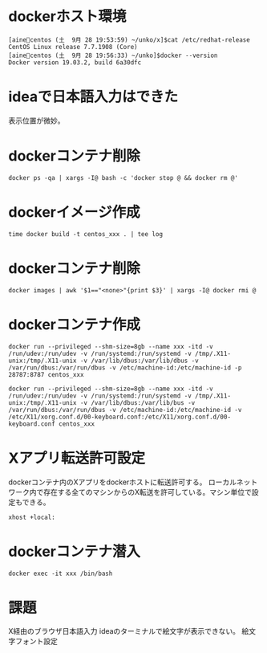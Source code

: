 # dockerホスト環境
```
[aine💖centos (土  9月 28 19:53:59) ~/unko/x]$cat /etc/redhat-release 
CentOS Linux release 7.7.1908 (Core)
[aine💖centos (土  9月 28 19:56:33) ~/unko]$docker --version
Docker version 19.03.2, build 6a30dfc
```

# ideaで日本語入力はできた
表示位置が微妙。

# dockerコンテナ削除
```
docker ps -qa | xargs -I@ bash -c 'docker stop @ && docker rm @'
```

# dockerイメージ作成
```
time docker build -t centos_xxx . | tee log

```

# dockerコンテナ削除
```
docker images | awk '$1=="<none>"{print $3}' | xargs -I@ docker rmi @
```

# dockerコンテナ作成
```
docker run --privileged --shm-size=8gb --name xxx -itd -v /run/udev:/run/udev -v /run/systemd:/run/systemd -v /tmp/.X11-unix:/tmp/.X11-unix -v /var/lib/dbus:/var/lib/dbus -v /var/run/dbus:/var/run/dbus -v /etc/machine-id:/etc/machine-id -p 28787:8787 centos_xxx
```

```
docker run --privileged --shm-size=8gb --name xxx -itd -v /run/udev:/run/udev -v /run/systemd:/run/systemd -v /tmp/.X11-unix:/tmp/.X11-unix -v /var/lib/dbus:/var/lib/bus -v /var/run/dbus:/var/run/dbus -v /etc/machine-id:/etc/machine-id -v /etc/X11/xorg.conf.d/00-keyboard.conf:/etc/X11/xorg.conf.d/00-keyboard.conf centos_xxx
```

# Xアプリ転送許可設定
dockerコンテナ内のXアプリをdockerホストに転送許可する。 ローカルネットワーク内で存在する全てのマシンからのX転送を許可している。マシン単位で設定もできる。
```
xhost +local:
```

# dockerコンテナ潜入
```
docker exec -it xxx /bin/bash
```

# 課題
X経由のブラウザ日本語入力
ideaのターミナルで絵文字が表示できない。
絵文字フォント設定
